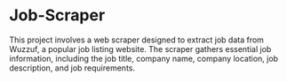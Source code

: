 # Job-Scraper
This project involves a web scraper designed to extract job data from Wuzzuf, a popular job listing website. The scraper gathers essential job information, including the job title, company name, company location, job description, and job requirements. 
